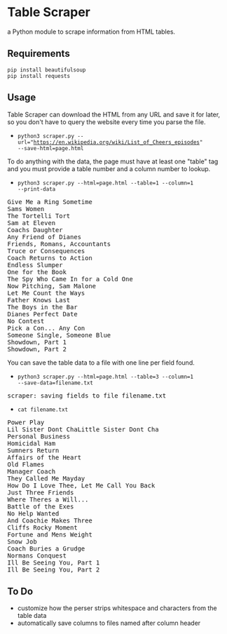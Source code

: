 # Table Scraper

a Python module to scrape information from HTML tables.

## Requirements

    pip install beautifulsoup
    pip install requests

## Usage

Table Scraper can download the HTML from any URL and save it for later, 
so you don't have to query the website every time you parse the file.

- <code>python3 scraper.py --url="https://en.wikipedia.org/wiki/List_of_Cheers_episodes" --save-html=page.html</code>

To do anything with the data, the page must have at least one "table" 
tag and you must provide a table number and a column number to lookup.

- <code>python3 scraper.py --html=page.html --table=1 --column=1 --print-data</code>

<pre>
Give Me a Ring Sometime
Sams Women
The Tortelli Tort
Sam at Eleven
Coachs Daughter
Any Friend of Dianes
Friends, Romans, Accountants
Truce or Consequences
Coach Returns to Action
Endless Slumper
One for the Book
The Spy Who Came In for a Cold One
Now Pitching, Sam Malone
Let Me Count the Ways
Father Knows Last
The Boys in the Bar
Dianes Perfect Date
No Contest
Pick a Con... Any Con
Someone Single, Someone Blue
Showdown, Part 1
Showdown, Part 2
</pre>

You can save the table data to a file with one line per field found.

- <code>python3 scraper.py --html=page.html --table=3 --column=1 --save-data=filename.txt</code>

<pre>
scraper: saving fields to file filename.txt
</pre>

- <code>cat filename.txt</code>

<pre>
Power Play
Lil Sister Dont ChaLittle Sister Dont Cha
Personal Business
Homicidal Ham
Sumners Return
Affairs of the Heart
Old Flames
Manager Coach
They Called Me Mayday
How Do I Love Thee, Let Me Call You Back
Just Three Friends
Where Theres a Will...
Battle of the Exes
No Help Wanted
And Coachie Makes Three
Cliffs Rocky Moment
Fortune and Mens Weight
Snow Job
Coach Buries a Grudge
Normans Conquest
Ill Be Seeing You, Part 1
Ill Be Seeing You, Part 2
</pre>

## To Do

- customize how the perser strips whitespace and characters from the
  table data
- automatically save columns to files named after column header
